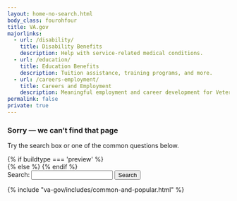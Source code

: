 ```yaml
---
layout: home-no-search.html
body_class: fourohfour
title: VA.gov
majorlinks:
  - url: /disability/
    title: Disability Benefits
    description: Help with service-related medical conditions.
  - url: /education/
    title: Education Benefits
    description: Tuition assistance, training programs, and more.
  - url: /careers-employment/
    title: Careers and Employment
    description: Meaningful employment and career development for Veterans and their families.
permalink: false
private: true
---
```

<div class="main maintenance-page" role="main">
  <div class="primary">
      <div class="row">
        <div class="text-center usa-content">
          <h3>Sorry — we can’t find that page</h3>
          <p>
            Try the search box or one of the common questions below.
          </p>
          <div class="feature va-flex va-flex--ctr">
            {% if buildtype === 'preview' %}
              <form accept-charset="UTF-8" action="https://search.vets.gov/search" id="search_form" class="full-width" method="get">
            {% else %}
              <form accept-charset="UTF-8" action="/search" id="search_form" class="full-width" method="get">
            {% endif %}
              <div class="csp-inline-patch-404">
                <input name="utf8" type="hidden" value="&#x2713;" />
              </div>
              <div class="va-flex va-flex--top va-flex--jctr">
                <input id="affiliate-1" name="affiliate-1" type="hidden" value="vets.gov_search" />
                  <label for="mobile-query">Search:</label>
                  <input autocomplete="off" class="usagov-search-autocomplete full-width" id="mobile-query" name="query" type="text" />
                  <input name="commit" type="submit" value="Search">
              </div>
            </form>
          </div>
        </div>
      </div>
    </div>
</div>
{% include "va-gov/includes/common-and-popular.html" %}

<script src="/js/usa-search.js"></script>
<script>
  recordEvent({ event: 'nav-404-error' });
</script>
